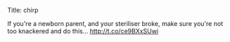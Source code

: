 Title: chirp

If you're a newborn parent, and your steriliser broke, make sure you're not too knackered and do this... <a href="http://t.co/ce9BXxSUwi">http://t.co/ce9BXxSUwi</a>
